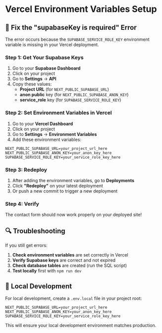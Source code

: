 # Vercel Environment Variables Setup

## 🔧 Fix the "supabaseKey is required" Error

The error occurs because the `SUPABASE_SERVICE_ROLE_KEY` environment variable is missing in your Vercel deployment.

### Step 1: Get Your Supabase Keys

1. Go to your **Supabase Dashboard**
2. Click on your project
3. Go to **Settings** → **API**
4. Copy these values:
   - **Project URL** (for `NEXT_PUBLIC_SUPABASE_URL`)
   - **anon public** key (for `NEXT_PUBLIC_SUPABASE_ANON_KEY`)
   - **service_role** key (for `SUPABASE_SERVICE_ROLE_KEY`)

### Step 2: Set Environment Variables in Vercel

1. Go to your **Vercel Dashboard**
2. Click on your project
3. Go to **Settings** → **Environment Variables**
4. Add these environment variables:

```
NEXT_PUBLIC_SUPABASE_URL=your_project_url_here
NEXT_PUBLIC_SUPABASE_ANON_KEY=your_anon_key_here
SUPABASE_SERVICE_ROLE_KEY=your_service_role_key_here
```

### Step 3: Redeploy

1. After adding the environment variables, go to **Deployments**
2. Click **"Redeploy"** on your latest deployment
3. Or push a new commit to trigger a new deployment

### Step 4: Verify

The contact form should now work properly on your deployed site!

## 🔍 Troubleshooting

If you still get errors:

1. **Check environment variables** are set correctly in Vercel
2. **Verify Supabase keys** are correct and not expired
3. **Check database tables** are created (run the SQL script)
4. **Test locally** first with `npm run dev`

## 📝 Local Development

For local development, create a `.env.local` file in your project root:

```env
NEXT_PUBLIC_SUPABASE_URL=your_project_url_here
NEXT_PUBLIC_SUPABASE_ANON_KEY=your_anon_key_here
SUPABASE_SERVICE_ROLE_KEY=your_service_role_key_here
```

This will ensure your local development environment matches production. 
 
 
 
 